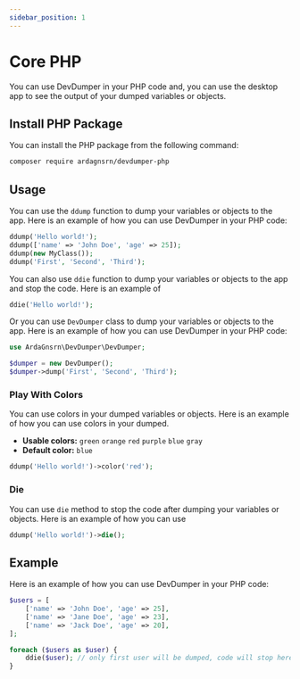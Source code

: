 ```yaml
---
sidebar_position: 1
---
```


# Core PHP

You can use DevDumper in your PHP code and, you can use the desktop app to see the output of your dumped variables or
objects.

## Install PHP Package

You can install the PHP package from the following command:

```bash
composer require ardagnsrn/devdumper-php
```

## Usage

You can use the `ddump` function to dump your variables or objects to the app. Here is an example of how you can use
DevDumper in your PHP code:

```php
ddump('Hello world!');
ddump(['name' => 'John Doe', 'age' => 25]);
ddump(new MyClass());
ddump('First', 'Second', 'Third');
```

You can also use `ddie` function to dump your variables or objects to the app and stop the code. Here is an example of

```php
ddie('Hello world!');
```


Or you can use `DevDumper` class to dump your variables or objects to the app. Here is an example of how you can use
DevDumper in your PHP code:

```php
use ArdaGnsrn\DevDumper\DevDumper;

$dumper = new DevDumper();
$dumper->dump('First', 'Second', 'Third');
```

### Play With Colors

You can use colors in your dumped variables or objects. Here is an example of how you can use colors in your dumped.

 - **Usable colors:** `green` `orange` `red` `purple` `blue` `gray`
 - **Default color:** `blue`

```php
ddump('Hello world!')->color('red');
```

### Die

You can use `die` method to stop the code after dumping your variables or objects. Here is an example of how you can use

```php
ddump('Hello world!')->die();
```



## Example

Here is an example of how you can use DevDumper in your PHP code:

```php
$users = [
    ['name' => 'John Doe', 'age' => 25],
    ['name' => 'Jane Doe', 'age' => 23],
    ['name' => 'Jack Doe', 'age' => 20],
];

foreach ($users as $user) {
    ddie($user); // only first user will be dumped, code will stop here
}
```
